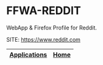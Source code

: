 # FFWA-REDDIT
 
 WebApp & Firefox Profile for Reddit.
 
 SITE: https://www.reddit.com

 | [Applications](https://portable-linux-apps.github.io/apps.html) | [Home](https://portable-linux-apps.github.io)
 | --- | --- |
